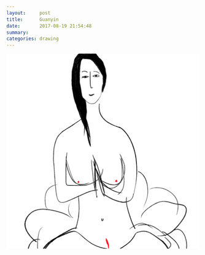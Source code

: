 ```yaml
---
layout:     post
title:      Guanyin
date:       2017-08-19 21:54:48
summary:    
categories: drawing
---
```

![Guanyin](/images/diary/Guanyin.png "amitofo")
